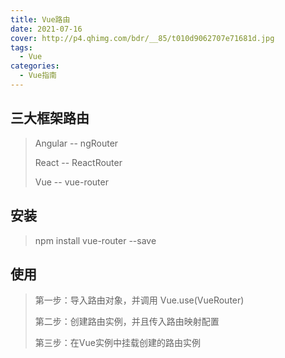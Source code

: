 ```yaml
---
title: Vue路由
date: 2021-07-16
cover: http://p4.qhimg.com/bdr/__85/t010d9062707e71681d.jpg
tags:
  - Vue
categories:
  - Vue指南
---
```


## 三大框架路由

> Angular  --  ngRouter
>
> React  --  ReactRouter
>
> Vue  --  vue-router

## 安装

> npm install vue-router --save

## 使用

> 第一步：导入路由对象，并调用 Vue.use(VueRouter)
>
> 第二步：创建路由实例，并且传入路由映射配置
>
> 第三步：在Vue实例中挂载创建的路由实例

